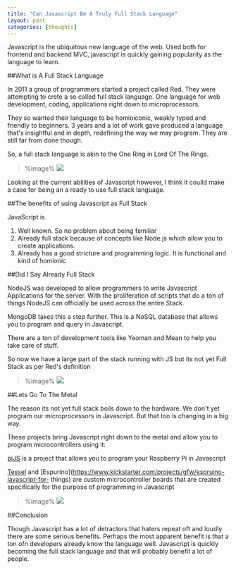 ```yaml
---
title: "Can Javascript Be A Truly Full Stack Language"
layout: post
categories: [thoughts]
---
```


Javascript is the ubiquitous new language of the web. Used both for frontend and backend MVC, javascript is quickly gaining popularity as the language to learn.

##What is A Full Stack Language

In 2011 a group of programmers started a project called Red. They were attempting to crete a so called full stack language. One language for web development, coding, applications right down to microprocessors.

They so wanted their language to be homioiconic, weakly typed and friendly to beginners. 3 years and a lot of work gave produced a language that's insightful and in depth, redefining the way we may program. They are still far from done though.

So, a full stack language is akin to the One Ring in Lord Of The Rings.

>%image%
><img src='{{site.url}}/assets/{{page.date| date: "%Y-%m-%d" }}/The_one_ring.jpg' />

Looking at the current abilities of Javascript however, I think it coulld make a case for being an a ready to use full stack language.



##The benefits of using Javascript as Full Stack 

JavaScript is

1. Well known. So no problem about being familiar
2. Already full stack because of concepts like Node.js which allow you to create applications.
3. Already has a good stricture and programming logic. It is functional and kind of homionic


##Did I Say Already Full Stack

NodeJS was developed to allow programmers to write Javascript Applications for the server. With the proliferation of scripts that do a ton of things NodeJS can officially be used across the entire Stack.

MongoDB takes this a step further. This is a NoSQL database that allows you to program and query in Javascript.

There are a ton of development tools like Yeoman and Mean to help you take care of stuff.

So now we have a large part of the stack running with JS but its not yet Full Stack as per Red's definition

>%image%
><img src='{{site.url}}/assets/{{page.date| date: "%Y-%m-%d" }}/yeoman.png' />

##Lets Go To The Metal

The reason its not yet full stack boils down to the hardware. We don't yet program our microprocessors in Javascript. But that too is changing in a big way. 

These projects bring Javascript right down to the metal and allow you to program microcontrollers using it:

[piJS](http://pijs.io/) is a project that allows you to program your Raspberry Pi in Javascript

[Tessel](https://tessel.io/) and [Espurino](https://www.kickstarter.com/projects/gfw/espruino-javascript-for-
things) are custom microcontroller boards that are created specifically for the purpose of programming in Javascript

>%image%
><img src='{{site.url}}/assets/{{page.date| date: "%Y-%m-%d" }}/tessel.png' />

##Conclusion

Though Javascript has a lot of detractors that haters repeat oft and loudly there are some serious benefits. Perhaps the most apparent benefit is that a ton ofn developers already know the language well. Javascript is quickly becoming the full stack language and that will probably benefit a lot of people.